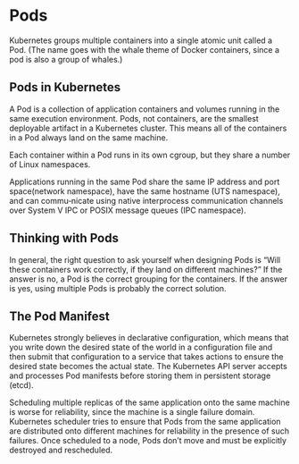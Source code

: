 # Pods

Kubernetes groups multiple containers into a single atomic unit called a Pod. (The name goes with the whale theme of Docker containers, since a pod is also a group of whales.)

## Pods in Kubernetes

A Pod is a collection of application containers and volumes running in the same execution environment. Pods, not containers, are the smallest deployable artifact in a Kubernetes cluster. This means all of the containers in a Pod always land on the same machine.

Each container within a Pod runs in its own cgroup, but they share a number of Linux namespaces.

Applications running in the same Pod share the same IP address and port space(network namespace), have the same hostname (UTS namespace), and can commu‐nicate using native interprocess communication channels over System V IPC or POSIX message queues (IPC namespace).

## Thinking with Pods

In general, the right question to ask yourself when designing Pods is “Will these containers work correctly, if they land on different machines?” If the answer is no, a Pod is the correct grouping for the containers. If the answer is yes, using multiple Pods is probably the correct solution.

## The Pod Manifest

Kubernetes strongly believes in declarative configuration, which means that you write down the desired state of the world in a configuration file and then submit that configuration to a service that takes actions to ensure the desired state becomes the actual state. The Kubernetes API server accepts and processes Pod manifests before storing them in persistent storage (etcd). 

Scheduling multiple replicas of the same application onto the same machine is worse for reliability, since the machine is a single failure domain. Kubernetes scheduler tries to ensure that Pods from the same application are distributed onto different machines for reliability in the presence of such failures. Once scheduled to a node, Pods don’t move and must be explicitly destroyed and rescheduled.